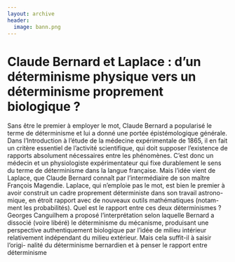 ```yaml
---
layout: archive
header:
  image: bann.png
---
```


# Claude Bernard et Laplace : d’un déterminisme physique vers un déterminisme proprement biologique ?

Sans être le premier à employer le mot, Claude Bernard a popularisé
le terme de déterminisme et lui a donné une portée épistémologique
générale. Dans l’Introduction à l’étude de la médecine expérimentale de
1865, il en fait un critère essentiel de l’activité scientifique, qui doit supposer
l’existence de rapports absolument nécessaires entre les phénomènes. C’est
donc un médecin et un physiologiste expérimentateur qui fixe durablement
le sens du terme de déterminisme dans la langue française. Mais l’idée vient
de Laplace, que Claude Bernard connaît par l’intermédiaire de son maître
François Magendie. Laplace, qui n’emploie pas le mot, est bien le premier à
avoir construit un cadre proprement déterministe dans son travail astrono-
mique, en étroit rapport avec de nouveaux outils mathématiques (notam-
ment les probabilités). Quel est le rapport entre ces deux déterminismes ?
Georges Canguilhem a proposé l’interprétation selon laquelle Bernard
a dissocié (voire libéré) le déterminisme du mécanisme, produisant une
perspective authentiquement biologique par l’idée de milieu intérieur
relativement indépendant du milieu extérieur. Mais cela suffit-il à saisir l’origi-
nalité du déterminisme bernardien et à penser le rapport entre déterminisme
